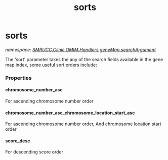 ﻿---
title: sorts
---

# sorts
_namespace: [SMRUCC.Clinic.OMIM.Handlers.geneMap.searchArgument](N-SMRUCC.Clinic.OMIM.Handlers.geneMap.searchArgument.html)_

The 'sort' parameter takes the any of the search fields available in the gene map index, some useful sort orders include:




### Properties

#### chromosome_number_asc
For ascending chromosome number order
#### chromosome_number_asc_chromosome_location_start_asc
For ascending chromosome number order, And chromosome location start order
#### score_desc
For descending score order
